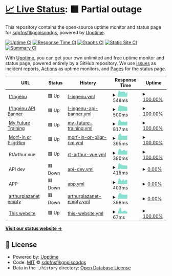 # [📈 Live Status](https://sdpfnsflkgnpisoqdgs.github.io/qmdslfjlskdngpisdg): <!--live status--> **🟧 Partial outage**

This repository contains the open-source uptime monitor and status page for [sdpfnsflkgnpisoqdgs](https://sdpfnsflkgnpisoqdgs.github.io/qmdslfjlskdngpisdg), powered by [Upptime](https://github.com/upptime/upptime).

[![Uptime CI](https://github.com/sdpfnsflkgnpisoqdgs/qmdslfjlskdngpisdg/workflows/Uptime%20CI/badge.svg)](https://github.com/sdpfnsflkgnpisoqdgs/qmdslfjlskdngpisdg/actions?query=workflow%3A%22Uptime+CI%22)
[![Response Time CI](https://github.com/sdpfnsflkgnpisoqdgs/qmdslfjlskdngpisdg/workflows/Response%20Time%20CI/badge.svg)](https://github.com/sdpfnsflkgnpisoqdgs/qmdslfjlskdngpisdg/actions?query=workflow%3A%22Response+Time+CI%22)
[![Graphs CI](https://github.com/sdpfnsflkgnpisoqdgs/qmdslfjlskdngpisdg/workflows/Graphs%20CI/badge.svg)](https://github.com/sdpfnsflkgnpisoqdgs/qmdslfjlskdngpisdg/actions?query=workflow%3A%22Graphs+CI%22)
[![Static Site CI](https://github.com/sdpfnsflkgnpisoqdgs/qmdslfjlskdngpisdg/workflows/Static%20Site%20CI/badge.svg)](https://github.com/sdpfnsflkgnpisoqdgs/qmdslfjlskdngpisdg/actions?query=workflow%3A%22Static+Site+CI%22)
[![Summary CI](https://github.com/sdpfnsflkgnpisoqdgs/qmdslfjlskdngpisdg/workflows/Summary%20CI/badge.svg)](https://github.com/sdpfnsflkgnpisoqdgs/qmdslfjlskdngpisdg/actions?query=workflow%3A%22Summary+CI%22)

With [Upptime](https://upptime.js.org), you can get your own unlimited and free uptime monitor and status page, powered entirely by a GitHub repository. We use [Issues](https://github.com/sdpfnsflkgnpisoqdgs/qmdslfjlskdngpisdg/issues) as incident reports, [Actions](https://github.com/sdpfnsflkgnpisoqdgs/qmdslfjlskdngpisdg/actions) as uptime monitors, and [Pages](https://sdpfnsflkgnpisoqdgs.github.io/qmdslfjlskdngpisdg) for the status page.

<!--start: status pages-->
<!-- This summary is generated by Upptime (https://github.com/upptime/upptime) -->
<!-- Do not edit this manually, your changes will be overwritten -->
<!-- prettier-ignore -->
| URL | Status | History | Response Time | Uptime |
| --- | ------ | ------- | ------------- | ------ |
| <img alt="" src="https://icons.duckduckgo.com/ip3/lingenu.org.ico" height="13"> [L'Ingénu](https://lingenu.org) | 🟩 Up | [l-ingenu.yml](https://github.com/sdpfnsflkgnpisoqdgs/qmdslfjlskdngpisdg/commits/HEAD/history/l-ingenu.yml) | <details><summary><img alt="Response time graph" src="./graphs/l-ingenu/response-time-week.png" height="20"> 548ms</summary><br><a href="https://sdpfnsflkgnpisoqdgs.github.io/qmdslfjlskdngpisdg/history/l-ingenu"><img alt="Response time 621" src="https://img.shields.io/endpoint?url=https%3A%2F%2Fraw.githubusercontent.com%2Fsdpfnsflkgnpisoqdgs%2Fqmdslfjlskdngpisdg%2FHEAD%2Fapi%2Fl-ingenu%2Fresponse-time.json"></a><br><a href="https://sdpfnsflkgnpisoqdgs.github.io/qmdslfjlskdngpisdg/history/l-ingenu"><img alt="24-hour response time 377" src="https://img.shields.io/endpoint?url=https%3A%2F%2Fraw.githubusercontent.com%2Fsdpfnsflkgnpisoqdgs%2Fqmdslfjlskdngpisdg%2FHEAD%2Fapi%2Fl-ingenu%2Fresponse-time-day.json"></a><br><a href="https://sdpfnsflkgnpisoqdgs.github.io/qmdslfjlskdngpisdg/history/l-ingenu"><img alt="7-day response time 548" src="https://img.shields.io/endpoint?url=https%3A%2F%2Fraw.githubusercontent.com%2Fsdpfnsflkgnpisoqdgs%2Fqmdslfjlskdngpisdg%2FHEAD%2Fapi%2Fl-ingenu%2Fresponse-time-week.json"></a><br><a href="https://sdpfnsflkgnpisoqdgs.github.io/qmdslfjlskdngpisdg/history/l-ingenu"><img alt="30-day response time 622" src="https://img.shields.io/endpoint?url=https%3A%2F%2Fraw.githubusercontent.com%2Fsdpfnsflkgnpisoqdgs%2Fqmdslfjlskdngpisdg%2FHEAD%2Fapi%2Fl-ingenu%2Fresponse-time-month.json"></a><br><a href="https://sdpfnsflkgnpisoqdgs.github.io/qmdslfjlskdngpisdg/history/l-ingenu"><img alt="1-year response time 621" src="https://img.shields.io/endpoint?url=https%3A%2F%2Fraw.githubusercontent.com%2Fsdpfnsflkgnpisoqdgs%2Fqmdslfjlskdngpisdg%2FHEAD%2Fapi%2Fl-ingenu%2Fresponse-time-year.json"></a></details> | <details><summary><a href="https://sdpfnsflkgnpisoqdgs.github.io/qmdslfjlskdngpisdg/history/l-ingenu">100.00%</a></summary><a href="https://sdpfnsflkgnpisoqdgs.github.io/qmdslfjlskdngpisdg/history/l-ingenu"><img alt="All-time uptime 100.00%" src="https://img.shields.io/endpoint?url=https%3A%2F%2Fraw.githubusercontent.com%2Fsdpfnsflkgnpisoqdgs%2Fqmdslfjlskdngpisdg%2FHEAD%2Fapi%2Fl-ingenu%2Fuptime.json"></a><br><a href="https://sdpfnsflkgnpisoqdgs.github.io/qmdslfjlskdngpisdg/history/l-ingenu"><img alt="24-hour uptime 100.00%" src="https://img.shields.io/endpoint?url=https%3A%2F%2Fraw.githubusercontent.com%2Fsdpfnsflkgnpisoqdgs%2Fqmdslfjlskdngpisdg%2FHEAD%2Fapi%2Fl-ingenu%2Fuptime-day.json"></a><br><a href="https://sdpfnsflkgnpisoqdgs.github.io/qmdslfjlskdngpisdg/history/l-ingenu"><img alt="7-day uptime 100.00%" src="https://img.shields.io/endpoint?url=https%3A%2F%2Fraw.githubusercontent.com%2Fsdpfnsflkgnpisoqdgs%2Fqmdslfjlskdngpisdg%2FHEAD%2Fapi%2Fl-ingenu%2Fuptime-week.json"></a><br><a href="https://sdpfnsflkgnpisoqdgs.github.io/qmdslfjlskdngpisdg/history/l-ingenu"><img alt="30-day uptime 100.00%" src="https://img.shields.io/endpoint?url=https%3A%2F%2Fraw.githubusercontent.com%2Fsdpfnsflkgnpisoqdgs%2Fqmdslfjlskdngpisdg%2FHEAD%2Fapi%2Fl-ingenu%2Fuptime-month.json"></a><br><a href="https://sdpfnsflkgnpisoqdgs.github.io/qmdslfjlskdngpisdg/history/l-ingenu"><img alt="1-year uptime 100.00%" src="https://img.shields.io/endpoint?url=https%3A%2F%2Fraw.githubusercontent.com%2Fsdpfnsflkgnpisoqdgs%2Fqmdslfjlskdngpisdg%2FHEAD%2Fapi%2Fl-ingenu%2Fuptime-year.json"></a></details>
| <img alt="" src="https://icons.duckduckgo.com/ip3/api.lingenu.org.ico" height="13"> [L'Ingénu API Banner](https://api.lingenu.org/api/homeBanner) | 🟩 Up | [l-ingenu-api-banner.yml](https://github.com/sdpfnsflkgnpisoqdgs/qmdslfjlskdngpisdg/commits/HEAD/history/l-ingenu-api-banner.yml) | <details><summary><img alt="Response time graph" src="./graphs/l-ingenu-api-banner/response-time-week.png" height="20"> 500ms</summary><br><a href="https://sdpfnsflkgnpisoqdgs.github.io/qmdslfjlskdngpisdg/history/l-ingenu-api-banner"><img alt="Response time 514" src="https://img.shields.io/endpoint?url=https%3A%2F%2Fraw.githubusercontent.com%2Fsdpfnsflkgnpisoqdgs%2Fqmdslfjlskdngpisdg%2FHEAD%2Fapi%2Fl-ingenu-api-banner%2Fresponse-time.json"></a><br><a href="https://sdpfnsflkgnpisoqdgs.github.io/qmdslfjlskdngpisdg/history/l-ingenu-api-banner"><img alt="24-hour response time 467" src="https://img.shields.io/endpoint?url=https%3A%2F%2Fraw.githubusercontent.com%2Fsdpfnsflkgnpisoqdgs%2Fqmdslfjlskdngpisdg%2FHEAD%2Fapi%2Fl-ingenu-api-banner%2Fresponse-time-day.json"></a><br><a href="https://sdpfnsflkgnpisoqdgs.github.io/qmdslfjlskdngpisdg/history/l-ingenu-api-banner"><img alt="7-day response time 500" src="https://img.shields.io/endpoint?url=https%3A%2F%2Fraw.githubusercontent.com%2Fsdpfnsflkgnpisoqdgs%2Fqmdslfjlskdngpisdg%2FHEAD%2Fapi%2Fl-ingenu-api-banner%2Fresponse-time-week.json"></a><br><a href="https://sdpfnsflkgnpisoqdgs.github.io/qmdslfjlskdngpisdg/history/l-ingenu-api-banner"><img alt="30-day response time 520" src="https://img.shields.io/endpoint?url=https%3A%2F%2Fraw.githubusercontent.com%2Fsdpfnsflkgnpisoqdgs%2Fqmdslfjlskdngpisdg%2FHEAD%2Fapi%2Fl-ingenu-api-banner%2Fresponse-time-month.json"></a><br><a href="https://sdpfnsflkgnpisoqdgs.github.io/qmdslfjlskdngpisdg/history/l-ingenu-api-banner"><img alt="1-year response time 514" src="https://img.shields.io/endpoint?url=https%3A%2F%2Fraw.githubusercontent.com%2Fsdpfnsflkgnpisoqdgs%2Fqmdslfjlskdngpisdg%2FHEAD%2Fapi%2Fl-ingenu-api-banner%2Fresponse-time-year.json"></a></details> | <details><summary><a href="https://sdpfnsflkgnpisoqdgs.github.io/qmdslfjlskdngpisdg/history/l-ingenu-api-banner">100.00%</a></summary><a href="https://sdpfnsflkgnpisoqdgs.github.io/qmdslfjlskdngpisdg/history/l-ingenu-api-banner"><img alt="All-time uptime 100.00%" src="https://img.shields.io/endpoint?url=https%3A%2F%2Fraw.githubusercontent.com%2Fsdpfnsflkgnpisoqdgs%2Fqmdslfjlskdngpisdg%2FHEAD%2Fapi%2Fl-ingenu-api-banner%2Fuptime.json"></a><br><a href="https://sdpfnsflkgnpisoqdgs.github.io/qmdslfjlskdngpisdg/history/l-ingenu-api-banner"><img alt="24-hour uptime 100.00%" src="https://img.shields.io/endpoint?url=https%3A%2F%2Fraw.githubusercontent.com%2Fsdpfnsflkgnpisoqdgs%2Fqmdslfjlskdngpisdg%2FHEAD%2Fapi%2Fl-ingenu-api-banner%2Fuptime-day.json"></a><br><a href="https://sdpfnsflkgnpisoqdgs.github.io/qmdslfjlskdngpisdg/history/l-ingenu-api-banner"><img alt="7-day uptime 100.00%" src="https://img.shields.io/endpoint?url=https%3A%2F%2Fraw.githubusercontent.com%2Fsdpfnsflkgnpisoqdgs%2Fqmdslfjlskdngpisdg%2FHEAD%2Fapi%2Fl-ingenu-api-banner%2Fuptime-week.json"></a><br><a href="https://sdpfnsflkgnpisoqdgs.github.io/qmdslfjlskdngpisdg/history/l-ingenu-api-banner"><img alt="30-day uptime 100.00%" src="https://img.shields.io/endpoint?url=https%3A%2F%2Fraw.githubusercontent.com%2Fsdpfnsflkgnpisoqdgs%2Fqmdslfjlskdngpisdg%2FHEAD%2Fapi%2Fl-ingenu-api-banner%2Fuptime-month.json"></a><br><a href="https://sdpfnsflkgnpisoqdgs.github.io/qmdslfjlskdngpisdg/history/l-ingenu-api-banner"><img alt="1-year uptime 100.00%" src="https://img.shields.io/endpoint?url=https%3A%2F%2Fraw.githubusercontent.com%2Fsdpfnsflkgnpisoqdgs%2Fqmdslfjlskdngpisdg%2FHEAD%2Fapi%2Fl-ingenu-api-banner%2Fuptime-year.json"></a></details>
| <img alt="" src="https://icons.duckduckgo.com/ip3/my-future-training.com.ico" height="13"> [My Future Training](https://my-future-training.com) | 🟩 Up | [my-future-training.yml](https://github.com/sdpfnsflkgnpisoqdgs/qmdslfjlskdngpisdg/commits/HEAD/history/my-future-training.yml) | <details><summary><img alt="Response time graph" src="./graphs/my-future-training/response-time-week.png" height="20"> 817ms</summary><br><a href="https://sdpfnsflkgnpisoqdgs.github.io/qmdslfjlskdngpisdg/history/my-future-training"><img alt="Response time 929" src="https://img.shields.io/endpoint?url=https%3A%2F%2Fraw.githubusercontent.com%2Fsdpfnsflkgnpisoqdgs%2Fqmdslfjlskdngpisdg%2FHEAD%2Fapi%2Fmy-future-training%2Fresponse-time.json"></a><br><a href="https://sdpfnsflkgnpisoqdgs.github.io/qmdslfjlskdngpisdg/history/my-future-training"><img alt="24-hour response time 695" src="https://img.shields.io/endpoint?url=https%3A%2F%2Fraw.githubusercontent.com%2Fsdpfnsflkgnpisoqdgs%2Fqmdslfjlskdngpisdg%2FHEAD%2Fapi%2Fmy-future-training%2Fresponse-time-day.json"></a><br><a href="https://sdpfnsflkgnpisoqdgs.github.io/qmdslfjlskdngpisdg/history/my-future-training"><img alt="7-day response time 817" src="https://img.shields.io/endpoint?url=https%3A%2F%2Fraw.githubusercontent.com%2Fsdpfnsflkgnpisoqdgs%2Fqmdslfjlskdngpisdg%2FHEAD%2Fapi%2Fmy-future-training%2Fresponse-time-week.json"></a><br><a href="https://sdpfnsflkgnpisoqdgs.github.io/qmdslfjlskdngpisdg/history/my-future-training"><img alt="30-day response time 915" src="https://img.shields.io/endpoint?url=https%3A%2F%2Fraw.githubusercontent.com%2Fsdpfnsflkgnpisoqdgs%2Fqmdslfjlskdngpisdg%2FHEAD%2Fapi%2Fmy-future-training%2Fresponse-time-month.json"></a><br><a href="https://sdpfnsflkgnpisoqdgs.github.io/qmdslfjlskdngpisdg/history/my-future-training"><img alt="1-year response time 929" src="https://img.shields.io/endpoint?url=https%3A%2F%2Fraw.githubusercontent.com%2Fsdpfnsflkgnpisoqdgs%2Fqmdslfjlskdngpisdg%2FHEAD%2Fapi%2Fmy-future-training%2Fresponse-time-year.json"></a></details> | <details><summary><a href="https://sdpfnsflkgnpisoqdgs.github.io/qmdslfjlskdngpisdg/history/my-future-training">100.00%</a></summary><a href="https://sdpfnsflkgnpisoqdgs.github.io/qmdslfjlskdngpisdg/history/my-future-training"><img alt="All-time uptime 100.00%" src="https://img.shields.io/endpoint?url=https%3A%2F%2Fraw.githubusercontent.com%2Fsdpfnsflkgnpisoqdgs%2Fqmdslfjlskdngpisdg%2FHEAD%2Fapi%2Fmy-future-training%2Fuptime.json"></a><br><a href="https://sdpfnsflkgnpisoqdgs.github.io/qmdslfjlskdngpisdg/history/my-future-training"><img alt="24-hour uptime 100.00%" src="https://img.shields.io/endpoint?url=https%3A%2F%2Fraw.githubusercontent.com%2Fsdpfnsflkgnpisoqdgs%2Fqmdslfjlskdngpisdg%2FHEAD%2Fapi%2Fmy-future-training%2Fuptime-day.json"></a><br><a href="https://sdpfnsflkgnpisoqdgs.github.io/qmdslfjlskdngpisdg/history/my-future-training"><img alt="7-day uptime 100.00%" src="https://img.shields.io/endpoint?url=https%3A%2F%2Fraw.githubusercontent.com%2Fsdpfnsflkgnpisoqdgs%2Fqmdslfjlskdngpisdg%2FHEAD%2Fapi%2Fmy-future-training%2Fuptime-week.json"></a><br><a href="https://sdpfnsflkgnpisoqdgs.github.io/qmdslfjlskdngpisdg/history/my-future-training"><img alt="30-day uptime 100.00%" src="https://img.shields.io/endpoint?url=https%3A%2F%2Fraw.githubusercontent.com%2Fsdpfnsflkgnpisoqdgs%2Fqmdslfjlskdngpisdg%2FHEAD%2Fapi%2Fmy-future-training%2Fuptime-month.json"></a><br><a href="https://sdpfnsflkgnpisoqdgs.github.io/qmdslfjlskdngpisdg/history/my-future-training"><img alt="1-year uptime 100.00%" src="https://img.shields.io/endpoint?url=https%3A%2F%2Fraw.githubusercontent.com%2Fsdpfnsflkgnpisoqdgs%2Fqmdslfjlskdngpisdg%2FHEAD%2Fapi%2Fmy-future-training%2Fuptime-year.json"></a></details>
| <img alt="" src="https://icons.duckduckgo.com/ip3/morf-in.com.ico" height="13"> [Morf-in or PilgrRim](https://morf-in.com) | 🟩 Up | [morf-in-or-pilgr-rim.yml](https://github.com/sdpfnsflkgnpisoqdgs/qmdslfjlskdngpisdg/commits/HEAD/history/morf-in-or-pilgr-rim.yml) | <details><summary><img alt="Response time graph" src="./graphs/morf-in-or-pilgr-rim/response-time-week.png" height="20"> 395ms</summary><br><a href="https://sdpfnsflkgnpisoqdgs.github.io/qmdslfjlskdngpisdg/history/morf-in-or-pilgr-rim"><img alt="Response time 426" src="https://img.shields.io/endpoint?url=https%3A%2F%2Fraw.githubusercontent.com%2Fsdpfnsflkgnpisoqdgs%2Fqmdslfjlskdngpisdg%2FHEAD%2Fapi%2Fmorf-in-or-pilgr-rim%2Fresponse-time.json"></a><br><a href="https://sdpfnsflkgnpisoqdgs.github.io/qmdslfjlskdngpisdg/history/morf-in-or-pilgr-rim"><img alt="24-hour response time 299" src="https://img.shields.io/endpoint?url=https%3A%2F%2Fraw.githubusercontent.com%2Fsdpfnsflkgnpisoqdgs%2Fqmdslfjlskdngpisdg%2FHEAD%2Fapi%2Fmorf-in-or-pilgr-rim%2Fresponse-time-day.json"></a><br><a href="https://sdpfnsflkgnpisoqdgs.github.io/qmdslfjlskdngpisdg/history/morf-in-or-pilgr-rim"><img alt="7-day response time 395" src="https://img.shields.io/endpoint?url=https%3A%2F%2Fraw.githubusercontent.com%2Fsdpfnsflkgnpisoqdgs%2Fqmdslfjlskdngpisdg%2FHEAD%2Fapi%2Fmorf-in-or-pilgr-rim%2Fresponse-time-week.json"></a><br><a href="https://sdpfnsflkgnpisoqdgs.github.io/qmdslfjlskdngpisdg/history/morf-in-or-pilgr-rim"><img alt="30-day response time 422" src="https://img.shields.io/endpoint?url=https%3A%2F%2Fraw.githubusercontent.com%2Fsdpfnsflkgnpisoqdgs%2Fqmdslfjlskdngpisdg%2FHEAD%2Fapi%2Fmorf-in-or-pilgr-rim%2Fresponse-time-month.json"></a><br><a href="https://sdpfnsflkgnpisoqdgs.github.io/qmdslfjlskdngpisdg/history/morf-in-or-pilgr-rim"><img alt="1-year response time 426" src="https://img.shields.io/endpoint?url=https%3A%2F%2Fraw.githubusercontent.com%2Fsdpfnsflkgnpisoqdgs%2Fqmdslfjlskdngpisdg%2FHEAD%2Fapi%2Fmorf-in-or-pilgr-rim%2Fresponse-time-year.json"></a></details> | <details><summary><a href="https://sdpfnsflkgnpisoqdgs.github.io/qmdslfjlskdngpisdg/history/morf-in-or-pilgr-rim">100.00%</a></summary><a href="https://sdpfnsflkgnpisoqdgs.github.io/qmdslfjlskdngpisdg/history/morf-in-or-pilgr-rim"><img alt="All-time uptime 98.46%" src="https://img.shields.io/endpoint?url=https%3A%2F%2Fraw.githubusercontent.com%2Fsdpfnsflkgnpisoqdgs%2Fqmdslfjlskdngpisdg%2FHEAD%2Fapi%2Fmorf-in-or-pilgr-rim%2Fuptime.json"></a><br><a href="https://sdpfnsflkgnpisoqdgs.github.io/qmdslfjlskdngpisdg/history/morf-in-or-pilgr-rim"><img alt="24-hour uptime 100.00%" src="https://img.shields.io/endpoint?url=https%3A%2F%2Fraw.githubusercontent.com%2Fsdpfnsflkgnpisoqdgs%2Fqmdslfjlskdngpisdg%2FHEAD%2Fapi%2Fmorf-in-or-pilgr-rim%2Fuptime-day.json"></a><br><a href="https://sdpfnsflkgnpisoqdgs.github.io/qmdslfjlskdngpisdg/history/morf-in-or-pilgr-rim"><img alt="7-day uptime 100.00%" src="https://img.shields.io/endpoint?url=https%3A%2F%2Fraw.githubusercontent.com%2Fsdpfnsflkgnpisoqdgs%2Fqmdslfjlskdngpisdg%2FHEAD%2Fapi%2Fmorf-in-or-pilgr-rim%2Fuptime-week.json"></a><br><a href="https://sdpfnsflkgnpisoqdgs.github.io/qmdslfjlskdngpisdg/history/morf-in-or-pilgr-rim"><img alt="30-day uptime 100.00%" src="https://img.shields.io/endpoint?url=https%3A%2F%2Fraw.githubusercontent.com%2Fsdpfnsflkgnpisoqdgs%2Fqmdslfjlskdngpisdg%2FHEAD%2Fapi%2Fmorf-in-or-pilgr-rim%2Fuptime-month.json"></a><br><a href="https://sdpfnsflkgnpisoqdgs.github.io/qmdslfjlskdngpisdg/history/morf-in-or-pilgr-rim"><img alt="1-year uptime 98.46%" src="https://img.shields.io/endpoint?url=https%3A%2F%2Fraw.githubusercontent.com%2Fsdpfnsflkgnpisoqdgs%2Fqmdslfjlskdngpisdg%2FHEAD%2Fapi%2Fmorf-in-or-pilgr-rim%2Fuptime-year.json"></a></details>
| <img alt="" src="https://icons.duckduckgo.com/ip3/null.ico" height="13"> RtArthur.vue | 🟩 Up | [rt-arthur-vue.yml](https://github.com/sdpfnsflkgnpisoqdgs/qmdslfjlskdngpisdg/commits/HEAD/history/rt-arthur-vue.yml) | <details><summary><img alt="Response time graph" src="./graphs/rt-arthur-vue/response-time-week.png" height="20"> 390ms</summary><br><a href="https://sdpfnsflkgnpisoqdgs.github.io/qmdslfjlskdngpisdg/history/rt-arthur-vue"><img alt="Response time 434" src="https://img.shields.io/endpoint?url=https%3A%2F%2Fraw.githubusercontent.com%2Fsdpfnsflkgnpisoqdgs%2Fqmdslfjlskdngpisdg%2FHEAD%2Fapi%2Frt-arthur-vue%2Fresponse-time.json"></a><br><a href="https://sdpfnsflkgnpisoqdgs.github.io/qmdslfjlskdngpisdg/history/rt-arthur-vue"><img alt="24-hour response time 357" src="https://img.shields.io/endpoint?url=https%3A%2F%2Fraw.githubusercontent.com%2Fsdpfnsflkgnpisoqdgs%2Fqmdslfjlskdngpisdg%2FHEAD%2Fapi%2Frt-arthur-vue%2Fresponse-time-day.json"></a><br><a href="https://sdpfnsflkgnpisoqdgs.github.io/qmdslfjlskdngpisdg/history/rt-arthur-vue"><img alt="7-day response time 390" src="https://img.shields.io/endpoint?url=https%3A%2F%2Fraw.githubusercontent.com%2Fsdpfnsflkgnpisoqdgs%2Fqmdslfjlskdngpisdg%2FHEAD%2Fapi%2Frt-arthur-vue%2Fresponse-time-week.json"></a><br><a href="https://sdpfnsflkgnpisoqdgs.github.io/qmdslfjlskdngpisdg/history/rt-arthur-vue"><img alt="30-day response time 427" src="https://img.shields.io/endpoint?url=https%3A%2F%2Fraw.githubusercontent.com%2Fsdpfnsflkgnpisoqdgs%2Fqmdslfjlskdngpisdg%2FHEAD%2Fapi%2Frt-arthur-vue%2Fresponse-time-month.json"></a><br><a href="https://sdpfnsflkgnpisoqdgs.github.io/qmdslfjlskdngpisdg/history/rt-arthur-vue"><img alt="1-year response time 434" src="https://img.shields.io/endpoint?url=https%3A%2F%2Fraw.githubusercontent.com%2Fsdpfnsflkgnpisoqdgs%2Fqmdslfjlskdngpisdg%2FHEAD%2Fapi%2Frt-arthur-vue%2Fresponse-time-year.json"></a></details> | <details><summary><a href="https://sdpfnsflkgnpisoqdgs.github.io/qmdslfjlskdngpisdg/history/rt-arthur-vue">100.00%</a></summary><a href="https://sdpfnsflkgnpisoqdgs.github.io/qmdslfjlskdngpisdg/history/rt-arthur-vue"><img alt="All-time uptime 99.99%" src="https://img.shields.io/endpoint?url=https%3A%2F%2Fraw.githubusercontent.com%2Fsdpfnsflkgnpisoqdgs%2Fqmdslfjlskdngpisdg%2FHEAD%2Fapi%2Frt-arthur-vue%2Fuptime.json"></a><br><a href="https://sdpfnsflkgnpisoqdgs.github.io/qmdslfjlskdngpisdg/history/rt-arthur-vue"><img alt="24-hour uptime 100.00%" src="https://img.shields.io/endpoint?url=https%3A%2F%2Fraw.githubusercontent.com%2Fsdpfnsflkgnpisoqdgs%2Fqmdslfjlskdngpisdg%2FHEAD%2Fapi%2Frt-arthur-vue%2Fuptime-day.json"></a><br><a href="https://sdpfnsflkgnpisoqdgs.github.io/qmdslfjlskdngpisdg/history/rt-arthur-vue"><img alt="7-day uptime 100.00%" src="https://img.shields.io/endpoint?url=https%3A%2F%2Fraw.githubusercontent.com%2Fsdpfnsflkgnpisoqdgs%2Fqmdslfjlskdngpisdg%2FHEAD%2Fapi%2Frt-arthur-vue%2Fuptime-week.json"></a><br><a href="https://sdpfnsflkgnpisoqdgs.github.io/qmdslfjlskdngpisdg/history/rt-arthur-vue"><img alt="30-day uptime 100.00%" src="https://img.shields.io/endpoint?url=https%3A%2F%2Fraw.githubusercontent.com%2Fsdpfnsflkgnpisoqdgs%2Fqmdslfjlskdngpisdg%2FHEAD%2Fapi%2Frt-arthur-vue%2Fuptime-month.json"></a><br><a href="https://sdpfnsflkgnpisoqdgs.github.io/qmdslfjlskdngpisdg/history/rt-arthur-vue"><img alt="1-year uptime 99.99%" src="https://img.shields.io/endpoint?url=https%3A%2F%2Fraw.githubusercontent.com%2Fsdpfnsflkgnpisoqdgs%2Fqmdslfjlskdngpisdg%2FHEAD%2Fapi%2Frt-arthur-vue%2Fuptime-year.json"></a></details>
| <img alt="" src="https://icons.duckduckgo.com/ip3/null.ico" height="13"> API dev | 🟥 Down | [api-dev.yml](https://github.com/sdpfnsflkgnpisoqdgs/qmdslfjlskdngpisdg/commits/HEAD/history/api-dev.yml) | <details><summary><img alt="Response time graph" src="./graphs/api-dev/response-time-week.png" height="20"> 415ms</summary><br><a href="https://sdpfnsflkgnpisoqdgs.github.io/qmdslfjlskdngpisdg/history/api-dev"><img alt="Response time 459" src="https://img.shields.io/endpoint?url=https%3A%2F%2Fraw.githubusercontent.com%2Fsdpfnsflkgnpisoqdgs%2Fqmdslfjlskdngpisdg%2FHEAD%2Fapi%2Fapi-dev%2Fresponse-time.json"></a><br><a href="https://sdpfnsflkgnpisoqdgs.github.io/qmdslfjlskdngpisdg/history/api-dev"><img alt="24-hour response time 397" src="https://img.shields.io/endpoint?url=https%3A%2F%2Fraw.githubusercontent.com%2Fsdpfnsflkgnpisoqdgs%2Fqmdslfjlskdngpisdg%2FHEAD%2Fapi%2Fapi-dev%2Fresponse-time-day.json"></a><br><a href="https://sdpfnsflkgnpisoqdgs.github.io/qmdslfjlskdngpisdg/history/api-dev"><img alt="7-day response time 415" src="https://img.shields.io/endpoint?url=https%3A%2F%2Fraw.githubusercontent.com%2Fsdpfnsflkgnpisoqdgs%2Fqmdslfjlskdngpisdg%2FHEAD%2Fapi%2Fapi-dev%2Fresponse-time-week.json"></a><br><a href="https://sdpfnsflkgnpisoqdgs.github.io/qmdslfjlskdngpisdg/history/api-dev"><img alt="30-day response time 454" src="https://img.shields.io/endpoint?url=https%3A%2F%2Fraw.githubusercontent.com%2Fsdpfnsflkgnpisoqdgs%2Fqmdslfjlskdngpisdg%2FHEAD%2Fapi%2Fapi-dev%2Fresponse-time-month.json"></a><br><a href="https://sdpfnsflkgnpisoqdgs.github.io/qmdslfjlskdngpisdg/history/api-dev"><img alt="1-year response time 459" src="https://img.shields.io/endpoint?url=https%3A%2F%2Fraw.githubusercontent.com%2Fsdpfnsflkgnpisoqdgs%2Fqmdslfjlskdngpisdg%2FHEAD%2Fapi%2Fapi-dev%2Fresponse-time-year.json"></a></details> | <details><summary><a href="https://sdpfnsflkgnpisoqdgs.github.io/qmdslfjlskdngpisdg/history/api-dev">0.00%</a></summary><a href="https://sdpfnsflkgnpisoqdgs.github.io/qmdslfjlskdngpisdg/history/api-dev"><img alt="All-time uptime 9.56%" src="https://img.shields.io/endpoint?url=https%3A%2F%2Fraw.githubusercontent.com%2Fsdpfnsflkgnpisoqdgs%2Fqmdslfjlskdngpisdg%2FHEAD%2Fapi%2Fapi-dev%2Fuptime.json"></a><br><a href="https://sdpfnsflkgnpisoqdgs.github.io/qmdslfjlskdngpisdg/history/api-dev"><img alt="24-hour uptime 0.00%" src="https://img.shields.io/endpoint?url=https%3A%2F%2Fraw.githubusercontent.com%2Fsdpfnsflkgnpisoqdgs%2Fqmdslfjlskdngpisdg%2FHEAD%2Fapi%2Fapi-dev%2Fuptime-day.json"></a><br><a href="https://sdpfnsflkgnpisoqdgs.github.io/qmdslfjlskdngpisdg/history/api-dev"><img alt="7-day uptime 0.00%" src="https://img.shields.io/endpoint?url=https%3A%2F%2Fraw.githubusercontent.com%2Fsdpfnsflkgnpisoqdgs%2Fqmdslfjlskdngpisdg%2FHEAD%2Fapi%2Fapi-dev%2Fuptime-week.json"></a><br><a href="https://sdpfnsflkgnpisoqdgs.github.io/qmdslfjlskdngpisdg/history/api-dev"><img alt="30-day uptime 0.00%" src="https://img.shields.io/endpoint?url=https%3A%2F%2Fraw.githubusercontent.com%2Fsdpfnsflkgnpisoqdgs%2Fqmdslfjlskdngpisdg%2FHEAD%2Fapi%2Fapi-dev%2Fuptime-month.json"></a><br><a href="https://sdpfnsflkgnpisoqdgs.github.io/qmdslfjlskdngpisdg/history/api-dev"><img alt="1-year uptime 9.56%" src="https://img.shields.io/endpoint?url=https%3A%2F%2Fraw.githubusercontent.com%2Fsdpfnsflkgnpisoqdgs%2Fqmdslfjlskdngpisdg%2FHEAD%2Fapi%2Fapi-dev%2Fuptime-year.json"></a></details>
| <img alt="" src="https://icons.duckduckgo.com/ip3/null.ico" height="13"> APP | 🟥 Down | [app.yml](https://github.com/sdpfnsflkgnpisoqdgs/qmdslfjlskdngpisdg/commits/HEAD/history/app.yml) | <details><summary><img alt="Response time graph" src="./graphs/app/response-time-week.png" height="20"> 403ms</summary><br><a href="https://sdpfnsflkgnpisoqdgs.github.io/qmdslfjlskdngpisdg/history/app"><img alt="Response time 464" src="https://img.shields.io/endpoint?url=https%3A%2F%2Fraw.githubusercontent.com%2Fsdpfnsflkgnpisoqdgs%2Fqmdslfjlskdngpisdg%2FHEAD%2Fapi%2Fapp%2Fresponse-time.json"></a><br><a href="https://sdpfnsflkgnpisoqdgs.github.io/qmdslfjlskdngpisdg/history/app"><img alt="24-hour response time 391" src="https://img.shields.io/endpoint?url=https%3A%2F%2Fraw.githubusercontent.com%2Fsdpfnsflkgnpisoqdgs%2Fqmdslfjlskdngpisdg%2FHEAD%2Fapi%2Fapp%2Fresponse-time-day.json"></a><br><a href="https://sdpfnsflkgnpisoqdgs.github.io/qmdslfjlskdngpisdg/history/app"><img alt="7-day response time 403" src="https://img.shields.io/endpoint?url=https%3A%2F%2Fraw.githubusercontent.com%2Fsdpfnsflkgnpisoqdgs%2Fqmdslfjlskdngpisdg%2FHEAD%2Fapi%2Fapp%2Fresponse-time-week.json"></a><br><a href="https://sdpfnsflkgnpisoqdgs.github.io/qmdslfjlskdngpisdg/history/app"><img alt="30-day response time 449" src="https://img.shields.io/endpoint?url=https%3A%2F%2Fraw.githubusercontent.com%2Fsdpfnsflkgnpisoqdgs%2Fqmdslfjlskdngpisdg%2FHEAD%2Fapi%2Fapp%2Fresponse-time-month.json"></a><br><a href="https://sdpfnsflkgnpisoqdgs.github.io/qmdslfjlskdngpisdg/history/app"><img alt="1-year response time 464" src="https://img.shields.io/endpoint?url=https%3A%2F%2Fraw.githubusercontent.com%2Fsdpfnsflkgnpisoqdgs%2Fqmdslfjlskdngpisdg%2FHEAD%2Fapi%2Fapp%2Fresponse-time-year.json"></a></details> | <details><summary><a href="https://sdpfnsflkgnpisoqdgs.github.io/qmdslfjlskdngpisdg/history/app">0.00%</a></summary><a href="https://sdpfnsflkgnpisoqdgs.github.io/qmdslfjlskdngpisdg/history/app"><img alt="All-time uptime 5.81%" src="https://img.shields.io/endpoint?url=https%3A%2F%2Fraw.githubusercontent.com%2Fsdpfnsflkgnpisoqdgs%2Fqmdslfjlskdngpisdg%2FHEAD%2Fapi%2Fapp%2Fuptime.json"></a><br><a href="https://sdpfnsflkgnpisoqdgs.github.io/qmdslfjlskdngpisdg/history/app"><img alt="24-hour uptime 0.00%" src="https://img.shields.io/endpoint?url=https%3A%2F%2Fraw.githubusercontent.com%2Fsdpfnsflkgnpisoqdgs%2Fqmdslfjlskdngpisdg%2FHEAD%2Fapi%2Fapp%2Fuptime-day.json"></a><br><a href="https://sdpfnsflkgnpisoqdgs.github.io/qmdslfjlskdngpisdg/history/app"><img alt="7-day uptime 0.00%" src="https://img.shields.io/endpoint?url=https%3A%2F%2Fraw.githubusercontent.com%2Fsdpfnsflkgnpisoqdgs%2Fqmdslfjlskdngpisdg%2FHEAD%2Fapi%2Fapp%2Fuptime-week.json"></a><br><a href="https://sdpfnsflkgnpisoqdgs.github.io/qmdslfjlskdngpisdg/history/app"><img alt="30-day uptime 0.00%" src="https://img.shields.io/endpoint?url=https%3A%2F%2Fraw.githubusercontent.com%2Fsdpfnsflkgnpisoqdgs%2Fqmdslfjlskdngpisdg%2FHEAD%2Fapi%2Fapp%2Fuptime-month.json"></a><br><a href="https://sdpfnsflkgnpisoqdgs.github.io/qmdslfjlskdngpisdg/history/app"><img alt="1-year uptime 5.81%" src="https://img.shields.io/endpoint?url=https%3A%2F%2Fraw.githubusercontent.com%2Fsdpfnsflkgnpisoqdgs%2Fqmdslfjlskdngpisdg%2FHEAD%2Fapi%2Fapp%2Fuptime-year.json"></a></details>
| <img alt="" src="https://icons.duckduckgo.com/ip3/arthurplazanet.com.ico" height="13"> [arthurplazanet empty](https://arthurplazanet.com) | 🟥 Down | [arthurplazanet-empty.yml](https://github.com/sdpfnsflkgnpisoqdgs/qmdslfjlskdngpisdg/commits/HEAD/history/arthurplazanet-empty.yml) | <details><summary><img alt="Response time graph" src="./graphs/arthurplazanet-empty/response-time-week.png" height="20"> 398ms</summary><br><a href="https://sdpfnsflkgnpisoqdgs.github.io/qmdslfjlskdngpisdg/history/arthurplazanet-empty"><img alt="Response time 443" src="https://img.shields.io/endpoint?url=https%3A%2F%2Fraw.githubusercontent.com%2Fsdpfnsflkgnpisoqdgs%2Fqmdslfjlskdngpisdg%2FHEAD%2Fapi%2Farthurplazanet-empty%2Fresponse-time.json"></a><br><a href="https://sdpfnsflkgnpisoqdgs.github.io/qmdslfjlskdngpisdg/history/arthurplazanet-empty"><img alt="24-hour response time 349" src="https://img.shields.io/endpoint?url=https%3A%2F%2Fraw.githubusercontent.com%2Fsdpfnsflkgnpisoqdgs%2Fqmdslfjlskdngpisdg%2FHEAD%2Fapi%2Farthurplazanet-empty%2Fresponse-time-day.json"></a><br><a href="https://sdpfnsflkgnpisoqdgs.github.io/qmdslfjlskdngpisdg/history/arthurplazanet-empty"><img alt="7-day response time 398" src="https://img.shields.io/endpoint?url=https%3A%2F%2Fraw.githubusercontent.com%2Fsdpfnsflkgnpisoqdgs%2Fqmdslfjlskdngpisdg%2FHEAD%2Fapi%2Farthurplazanet-empty%2Fresponse-time-week.json"></a><br><a href="https://sdpfnsflkgnpisoqdgs.github.io/qmdslfjlskdngpisdg/history/arthurplazanet-empty"><img alt="30-day response time 432" src="https://img.shields.io/endpoint?url=https%3A%2F%2Fraw.githubusercontent.com%2Fsdpfnsflkgnpisoqdgs%2Fqmdslfjlskdngpisdg%2FHEAD%2Fapi%2Farthurplazanet-empty%2Fresponse-time-month.json"></a><br><a href="https://sdpfnsflkgnpisoqdgs.github.io/qmdslfjlskdngpisdg/history/arthurplazanet-empty"><img alt="1-year response time 443" src="https://img.shields.io/endpoint?url=https%3A%2F%2Fraw.githubusercontent.com%2Fsdpfnsflkgnpisoqdgs%2Fqmdslfjlskdngpisdg%2FHEAD%2Fapi%2Farthurplazanet-empty%2Fresponse-time-year.json"></a></details> | <details><summary><a href="https://sdpfnsflkgnpisoqdgs.github.io/qmdslfjlskdngpisdg/history/arthurplazanet-empty">0.00%</a></summary><a href="https://sdpfnsflkgnpisoqdgs.github.io/qmdslfjlskdngpisdg/history/arthurplazanet-empty"><img alt="All-time uptime 22.20%" src="https://img.shields.io/endpoint?url=https%3A%2F%2Fraw.githubusercontent.com%2Fsdpfnsflkgnpisoqdgs%2Fqmdslfjlskdngpisdg%2FHEAD%2Fapi%2Farthurplazanet-empty%2Fuptime.json"></a><br><a href="https://sdpfnsflkgnpisoqdgs.github.io/qmdslfjlskdngpisdg/history/arthurplazanet-empty"><img alt="24-hour uptime 0.00%" src="https://img.shields.io/endpoint?url=https%3A%2F%2Fraw.githubusercontent.com%2Fsdpfnsflkgnpisoqdgs%2Fqmdslfjlskdngpisdg%2FHEAD%2Fapi%2Farthurplazanet-empty%2Fuptime-day.json"></a><br><a href="https://sdpfnsflkgnpisoqdgs.github.io/qmdslfjlskdngpisdg/history/arthurplazanet-empty"><img alt="7-day uptime 0.00%" src="https://img.shields.io/endpoint?url=https%3A%2F%2Fraw.githubusercontent.com%2Fsdpfnsflkgnpisoqdgs%2Fqmdslfjlskdngpisdg%2FHEAD%2Fapi%2Farthurplazanet-empty%2Fuptime-week.json"></a><br><a href="https://sdpfnsflkgnpisoqdgs.github.io/qmdslfjlskdngpisdg/history/arthurplazanet-empty"><img alt="30-day uptime 0.00%" src="https://img.shields.io/endpoint?url=https%3A%2F%2Fraw.githubusercontent.com%2Fsdpfnsflkgnpisoqdgs%2Fqmdslfjlskdngpisdg%2FHEAD%2Fapi%2Farthurplazanet-empty%2Fuptime-month.json"></a><br><a href="https://sdpfnsflkgnpisoqdgs.github.io/qmdslfjlskdngpisdg/history/arthurplazanet-empty"><img alt="1-year uptime 22.20%" src="https://img.shields.io/endpoint?url=https%3A%2F%2Fraw.githubusercontent.com%2Fsdpfnsflkgnpisoqdgs%2Fqmdslfjlskdngpisdg%2FHEAD%2Fapi%2Farthurplazanet-empty%2Fuptime-year.json"></a></details>
| <img alt="" src="https://api.lingenu.org/storage/img_1.jpg" height="13"> [This website](https://sdpfnsflkgnpisoqdgs.github.io/qmdslfjlskdngpisdg/) | 🟩 Up | [this-website.yml](https://github.com/sdpfnsflkgnpisoqdgs/qmdslfjlskdngpisdg/commits/HEAD/history/this-website.yml) | <details><summary><img alt="Response time graph" src="./graphs/this-website/response-time-week.png" height="20"> 67ms</summary><br><a href="https://sdpfnsflkgnpisoqdgs.github.io/qmdslfjlskdngpisdg/history/this-website"><img alt="Response time 77" src="https://img.shields.io/endpoint?url=https%3A%2F%2Fraw.githubusercontent.com%2Fsdpfnsflkgnpisoqdgs%2Fqmdslfjlskdngpisdg%2FHEAD%2Fapi%2Fthis-website%2Fresponse-time.json"></a><br><a href="https://sdpfnsflkgnpisoqdgs.github.io/qmdslfjlskdngpisdg/history/this-website"><img alt="24-hour response time 63" src="https://img.shields.io/endpoint?url=https%3A%2F%2Fraw.githubusercontent.com%2Fsdpfnsflkgnpisoqdgs%2Fqmdslfjlskdngpisdg%2FHEAD%2Fapi%2Fthis-website%2Fresponse-time-day.json"></a><br><a href="https://sdpfnsflkgnpisoqdgs.github.io/qmdslfjlskdngpisdg/history/this-website"><img alt="7-day response time 67" src="https://img.shields.io/endpoint?url=https%3A%2F%2Fraw.githubusercontent.com%2Fsdpfnsflkgnpisoqdgs%2Fqmdslfjlskdngpisdg%2FHEAD%2Fapi%2Fthis-website%2Fresponse-time-week.json"></a><br><a href="https://sdpfnsflkgnpisoqdgs.github.io/qmdslfjlskdngpisdg/history/this-website"><img alt="30-day response time 71" src="https://img.shields.io/endpoint?url=https%3A%2F%2Fraw.githubusercontent.com%2Fsdpfnsflkgnpisoqdgs%2Fqmdslfjlskdngpisdg%2FHEAD%2Fapi%2Fthis-website%2Fresponse-time-month.json"></a><br><a href="https://sdpfnsflkgnpisoqdgs.github.io/qmdslfjlskdngpisdg/history/this-website"><img alt="1-year response time 77" src="https://img.shields.io/endpoint?url=https%3A%2F%2Fraw.githubusercontent.com%2Fsdpfnsflkgnpisoqdgs%2Fqmdslfjlskdngpisdg%2FHEAD%2Fapi%2Fthis-website%2Fresponse-time-year.json"></a></details> | <details><summary><a href="https://sdpfnsflkgnpisoqdgs.github.io/qmdslfjlskdngpisdg/history/this-website">100.00%</a></summary><a href="https://sdpfnsflkgnpisoqdgs.github.io/qmdslfjlskdngpisdg/history/this-website"><img alt="All-time uptime 98.63%" src="https://img.shields.io/endpoint?url=https%3A%2F%2Fraw.githubusercontent.com%2Fsdpfnsflkgnpisoqdgs%2Fqmdslfjlskdngpisdg%2FHEAD%2Fapi%2Fthis-website%2Fuptime.json"></a><br><a href="https://sdpfnsflkgnpisoqdgs.github.io/qmdslfjlskdngpisdg/history/this-website"><img alt="24-hour uptime 100.00%" src="https://img.shields.io/endpoint?url=https%3A%2F%2Fraw.githubusercontent.com%2Fsdpfnsflkgnpisoqdgs%2Fqmdslfjlskdngpisdg%2FHEAD%2Fapi%2Fthis-website%2Fuptime-day.json"></a><br><a href="https://sdpfnsflkgnpisoqdgs.github.io/qmdslfjlskdngpisdg/history/this-website"><img alt="7-day uptime 100.00%" src="https://img.shields.io/endpoint?url=https%3A%2F%2Fraw.githubusercontent.com%2Fsdpfnsflkgnpisoqdgs%2Fqmdslfjlskdngpisdg%2FHEAD%2Fapi%2Fthis-website%2Fuptime-week.json"></a><br><a href="https://sdpfnsflkgnpisoqdgs.github.io/qmdslfjlskdngpisdg/history/this-website"><img alt="30-day uptime 100.00%" src="https://img.shields.io/endpoint?url=https%3A%2F%2Fraw.githubusercontent.com%2Fsdpfnsflkgnpisoqdgs%2Fqmdslfjlskdngpisdg%2FHEAD%2Fapi%2Fthis-website%2Fuptime-month.json"></a><br><a href="https://sdpfnsflkgnpisoqdgs.github.io/qmdslfjlskdngpisdg/history/this-website"><img alt="1-year uptime 98.63%" src="https://img.shields.io/endpoint?url=https%3A%2F%2Fraw.githubusercontent.com%2Fsdpfnsflkgnpisoqdgs%2Fqmdslfjlskdngpisdg%2FHEAD%2Fapi%2Fthis-website%2Fuptime-year.json"></a></details>

<!--end: status pages-->

[**Visit our status website →**](https://sdpfnsflkgnpisoqdgs.github.io/qmdslfjlskdngpisdg)

## 📄 License

- Powered by: [Upptime](https://github.com/upptime/upptime)
- Code: [MIT](./LICENSE) © [sdpfnsflkgnpisoqdgs](https://sdpfnsflkgnpisoqdgs.github.io/qmdslfjlskdngpisdg)
- Data in the `./history` directory: [Open Database License](https://opendatacommons.org/licenses/odbl/1-0/)
